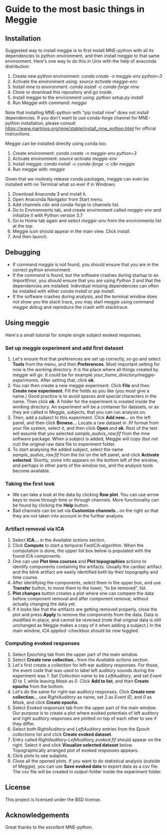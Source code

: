 # Guide to the most basic things in Meggie

## Installation

Suggested way to install meggie is to first install MNE-python with all its dependencies to python environment, and then install meggie to that same environment. Here's one way to do this in Unix with the help of anaconda distribution:
1. Create new python environment: *conda create -n meggie-env python=3*
1. Activate the environment using: *source activate meggie-env*
1. Install mne to environment: *conda install -c conda-forge mne*
1. Clone or download this repository and go inside.
1. Install meggie to the environment using: *python setup.py install*
1. Run Meggie with command: *meggie* 

[//]: # (Hello)

Note that installing MNE-python with "pip install mne" does not install dependencies. If you don't want to use conda-forge channel for MNE-python installation, please consult https://www.martinos.org/mne/stable/install_mne_python.html for official instructions.

[//]: # (Hello)

Meggie can be installed directly using conda too:
1. Create environment: *conda create -n meggie-env python=3*
1. Activate environment: *source activate meggie-env*
1. Install meggie: *conda install -c conda-forge -c cibr meggie*
1. Run meggie with: *meggie*

[//]: # (Hello)

Given that we routinely release conda packages, meggie can even be installed with no Terminal what so ever if in Windows:
1. Download Anaconda 3 and install it.
1. Open Anaconda Navigator from Start menu.
1. Add channels cibr and conda-forge to channels list.
1. Go to Environments tab, and create environment called *meggie-env* and initialize it with Python version 3.7
1. Go to Home tab again and select *meggie-env* from the environments list at the top.
1. Meggie icon should appear in the main view. Click install.
1. And then launch.

## Debugging

* If command *meggie* is not found, you should ensure that you are in the correct python environment.
* If the command is found, but the software crashes during startup to an *ImportError*, you should ensure that you are using *Python 3* and that the dependencies are installed. Individual missing dependencies can often be installed with either *conda install* or *pip install*.
* If the software crashes during analysis, and the terminal window does not show you the stack trace, you may start meggie using command *meggie debug* and reproduce the crash with stacktrace.

## Using meggie

Here's a small tutorial for simple single subject evoked responses.

### Set up meggie experiment and add first dataset

1. Let's ensure first that preferences are set up correctly, so go and select **Tools** from the menu, and then **Preferences**. Most important setting for now is the working directory. It is the place where all things created by meggie will go. It could be for example *your\_home\_directory/meggie-experiments*. After setting that, click **ok**.
1. You can then create a new meggie experiment. Click **File** and then **Create new experiment**. Fill the fields as you like (you must give a name.) Good practice is to avoid spaces and special characters in the name. Then click **ok**. A folder for the experiment is created inside the working directory. An experiment will be a container for datasets, or as they are called in Meggie, subjects, that you can run analysis on.
1. Then, add a subject to this experiment. Click **Add new...** on the left panel, and then click **Browse...** Locate a raw dataset in .fif format from your file system, select it, and then click **Open** and **ok**. Rest of the text will assume that you selected *sample\_audvis\_raw.fif* from the mne software package. When a subject is added, Meggie will copy (but not cut) the original raw data file to experiment folder. 
1. To start analysing the added subject, select the name *sample\_audvis\_raw.fif* from the list on the left panel, and click **Activate selected**. Shortly, some info appears on the bottom left of the window, and perhaps in other parts of the window too, and the analysis tools become available.

### Taking the first look

* We can take a look at the data by clicking **Raw plot**. You can use arrow keys to move through time or through channels. More functionality can be found by clicking the **Help** button. 
* Bad channels can be set via **Customize channels..** on the right so that they are not taken into account in the further analysis.

### Artifact removal via ICA

1. Select **ICA...** in the *Available actions* section. 
1. Click **Compute** to start a temporal FastICA-algorithm. When the computation is done, the upper list box below is populated with the found ICA components.
1. One can use **Plot time courses** and **Plot topographies** actions to identify components containing the artifacts. Usually the cardiac artifact and the blink artifact are easily identified both by their topography and time course.
1. After identifying the components, select them in the upper box, and use **Transfer** button, to move them to the lower, “to be removed”, list.
1. **Plot changes** button creates a plot where one can compare the data before component removal and after component removal, without actually changing the data yet.
1. If it looks like that the artifacts are getting removed properly, close the plot and press **Apply** to remove the components from the data. Data is modified in-place, and cannot be reversed (note that original data is still unchanged as Meggie makes a copy of it when adding a subject.) In the main window, *ICA applied* -checkbox should be now toggled.

### Computing evoked responses

1. Select *Epoching* tab from the upper part of the main window.
1. Select **Create new collection..** from the *Available actions* section. 
1. Let's first create a collection for left-ear auditory responses. For those, the event code that was used to label left auditory sounds during the experiment was *1*. Set *Collection name* to be *LeftAuditory*, and set *Event ID* to *1*, while leaving *Mask* as *0*. Click **Add to list**, and then **Create epochs** from the bottom.
1. Let's do the same for right-ear auditory responses. Click **Create new collection..**, use *RightAuditory* as name, set *2* as *Event ID*, and *0* as *Mask*, and click **Create epochs**. 
1. Select *Evoked responses* tab from the upper part of the main window. Our purpose is to create a plot where evoked potentials of left auditory and right auditory responses are plotted on top of each other to see if they differ.
1. Select both *RightAuditory* and *LeftAuditory* entries from the *Epoch collections* list and click **Create evoked dataset**.
1. Entry called *RightAuditory-LeftAuditory_evoked.fif* should appear on the right. Select it and click **Visualize selected dataset** below. Topographically arranged plot of evoked responses appears.
1. Click plots to see subplots.
1. Close all the opened plots. If you want to do statistical analysis (outside of Meggie), you can use **Save evoked data** to export data as a csv file. The csv file will be created in *output*-folder inside the experiment folder.

## License

This project is licensed under the BSD license.

## Acknowledgements

Great thanks to the *excellent* MNE-python.

